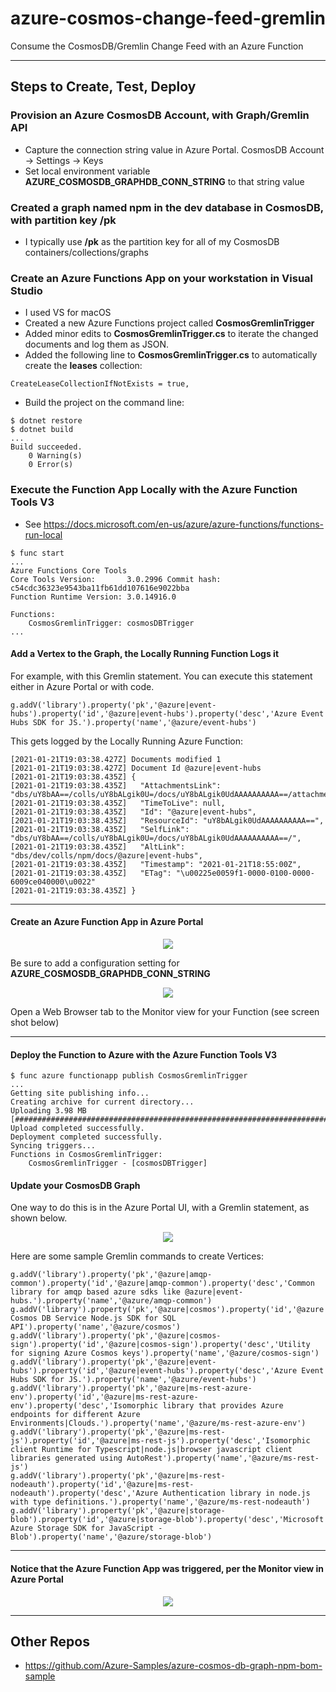 # azure-cosmos-change-feed-gremlin

Consume the CosmosDB/Gremlin Change Feed with an Azure Function

---

## Steps to Create, Test, Deploy

### Provision an Azure CosmosDB Account, with Graph/Gremlin API

- Capture the connection string value in Azure Portal.  CosmosDB Account -> Settings -> Keys
- Set local environment variable **AZURE_COSMOSDB_GRAPHDB_CONN_STRING** to that string value

### Created a graph named **npm** in the **dev** database in CosmosDB, with partition key **/pk**

- I typically use **/pk** as the partition key for all of my CosmosDB containers/collections/graphs

### Create an Azure Functions App on your workstation in Visual Studio

- I used VS for macOS
- Created a new Azure Functions project called **CosmosGremlinTrigger**
- Added minor edits to **CosmosGremlinTrigger.cs** to iterate the changed documents and log them as JSON.
- Added the following line to **CosmosGremlinTrigger.cs** to automatically create the **leases** collection:
```
CreateLeaseCollectionIfNotExists = true,
```
- Build the project on the command line:
```
$ dotnet restore
$ dotnet build
...
Build succeeded.
    0 Warning(s)
    0 Error(s)
```

### Execute the Function App Locally with the Azure Function Tools V3

- See https://docs.microsoft.com/en-us/azure/azure-functions/functions-run-local

```
$ func start
...
Azure Functions Core Tools
Core Tools Version:       3.0.2996 Commit hash: c54cdc36323e9543ba11fb61dd107616e9022bba
Function Runtime Version: 3.0.14916.0

Functions:
	CosmosGremlinTrigger: cosmosDBTrigger
...
```

#### Add a Vertex to the Graph, the Locally Running Function Logs it

For example, with this Gremlin statement.  You can execute this statement either in
Azure Portal or with code.

```
g.addV('library').property('pk','@azure|event-hubs').property('id','@azure|event-hubs').property('desc','Azure Event Hubs SDK for JS.').property('name','@azure/event-hubs')
```

This gets logged by the Locally Running Azure Function:

```
[2021-01-21T19:03:38.427Z] Documents modified 1
[2021-01-21T19:03:38.427Z] Document Id @azure|event-hubs
[2021-01-21T19:03:38.435Z] {
[2021-01-21T19:03:38.435Z]   "AttachmentsLink": "dbs/uY8bAA==/colls/uY8bALgik0U=/docs/uY8bALgik0UdAAAAAAAAAA==/attachments/",
[2021-01-21T19:03:38.435Z]   "TimeToLive": null,
[2021-01-21T19:03:38.435Z]   "Id": "@azure|event-hubs",
[2021-01-21T19:03:38.435Z]   "ResourceId": "uY8bALgik0UdAAAAAAAAAA==",
[2021-01-21T19:03:38.435Z]   "SelfLink": "dbs/uY8bAA==/colls/uY8bALgik0U=/docs/uY8bALgik0UdAAAAAAAAAA==/",
[2021-01-21T19:03:38.435Z]   "AltLink": "dbs/dev/colls/npm/docs/@azure|event-hubs",
[2021-01-21T19:03:38.435Z]   "Timestamp": "2021-01-21T18:55:00Z",
[2021-01-21T19:03:38.435Z]   "ETag": "\u00225e0059f1-0000-0100-0000-6009ce040000\u0022"
[2021-01-21T19:03:38.435Z] }
```

---

#### Create an Azure Function App in Azure Portal

<p align="center" width="95%">
  <img src="img/create-function-app-in-portal.png">
</p>

Be sure to add a configuration setting for **AZURE_COSMOSDB_GRAPHDB_CONN_STRING**

<p align="center" width="95%">
  <img src="img/function-app-conn-string-setting.png">
</p>


Open a Web Browser tab to the Monitor view for your Function (see screen shot below)

---

#### Deploy the Function to Azure with the Azure Function Tools V3

```
$ func azure functionapp publish CosmosGremlinTrigger
...
Getting site publishing info...
Creating archive for current directory...
Uploading 3.98 MB [###############################################################################]
Upload completed successfully.
Deployment completed successfully.
Syncing triggers...
Functions in CosmosGremlinTrigger:
    CosmosGremlinTrigger - [cosmosDBTrigger]
```

#### Update your CosmosDB Graph

One way to do this is in the Azure Portal UI, with a Gremlin statement, as shown below.

<p align="center" width="95%">
  <img src="img/add-vertex-in-portal.png">
</p>

Here are some sample Gremlin commands to create Vertices:
```
g.addV('library').property('pk','@azure|amqp-common').property('id','@azure|amqp-common').property('desc','Common library for amqp based azure sdks like @azure|event-hubs.').property('name','@azure/amqp-common')
g.addV('library').property('pk','@azure|cosmos').property('id','@azure|cosmos').property('desc','Azure Cosmos DB Service Node.js SDK for SQL API').property('name','@azure/cosmos')
g.addV('library').property('pk','@azure|cosmos-sign').property('id','@azure|cosmos-sign').property('desc','Utility for signing Azure Cosmos keys').property('name','@azure/cosmos-sign')
g.addV('library').property('pk','@azure|event-hubs').property('id','@azure|event-hubs').property('desc','Azure Event Hubs SDK for JS.').property('name','@azure/event-hubs')
g.addV('library').property('pk','@azure|ms-rest-azure-env').property('id','@azure|ms-rest-azure-env').property('desc','Isomorphic library that provides Azure endpoints for different Azure Environments|Clouds.').property('name','@azure/ms-rest-azure-env')
g.addV('library').property('pk','@azure|ms-rest-js').property('id','@azure|ms-rest-js').property('desc','Isomorphic client Runtime for Typescript|node.js|browser javascript client libraries generated using AutoRest').property('name','@azure/ms-rest-js')
g.addV('library').property('pk','@azure|ms-rest-nodeauth').property('id','@azure|ms-rest-nodeauth').property('desc','Azure Authentication library in node.js with type definitions.').property('name','@azure/ms-rest-nodeauth')
g.addV('library').property('pk','@azure|storage-blob').property('id','@azure|storage-blob').property('desc','Microsoft Azure Storage SDK for JavaScript - Blob').property('name','@azure/storage-blob')
```

---

#### Notice that the Azure Function App was triggered, per the Monitor view in Azure Portal

<p align="center" width="95%">
  <img src="img/function-monitor-view.png">
</p>

---

## Other Repos

- https://github.com/Azure-Samples/azure-cosmos-db-graph-npm-bom-sample
